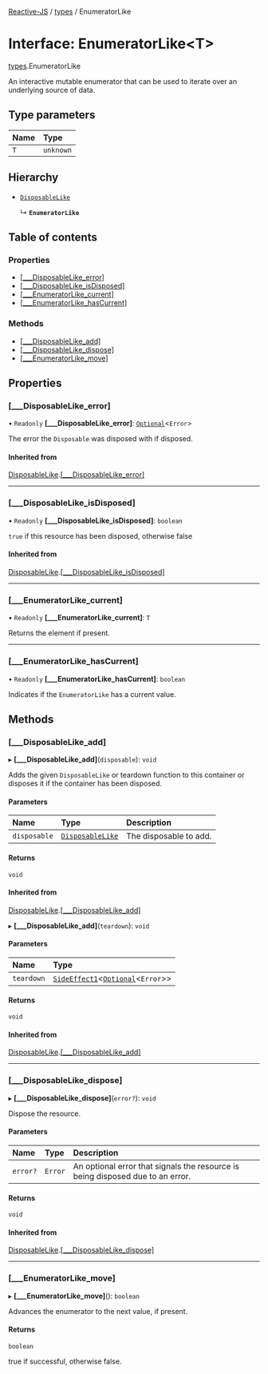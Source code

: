 [Reactive-JS](../README.md) / [types](../modules/types.md) / EnumeratorLike

# Interface: EnumeratorLike<T\>

[types](../modules/types.md).EnumeratorLike

An interactive mutable enumerator that can be used to iterate
over an underlying source of data.

## Type parameters

| Name | Type |
| :------ | :------ |
| `T` | `unknown` |

## Hierarchy

- [`DisposableLike`](types.DisposableLike.md)

  ↳ **`EnumeratorLike`**

## Table of contents

### Properties

- [[\_\_\_DisposableLike\_error]](types.EnumeratorLike.md#[___disposablelike_error])
- [[\_\_\_DisposableLike\_isDisposed]](types.EnumeratorLike.md#[___disposablelike_isdisposed])
- [[\_\_\_EnumeratorLike\_current]](types.EnumeratorLike.md#[___enumeratorlike_current])
- [[\_\_\_EnumeratorLike\_hasCurrent]](types.EnumeratorLike.md#[___enumeratorlike_hascurrent])

### Methods

- [[\_\_\_DisposableLike\_add]](types.EnumeratorLike.md#[___disposablelike_add])
- [[\_\_\_DisposableLike\_dispose]](types.EnumeratorLike.md#[___disposablelike_dispose])
- [[\_\_\_EnumeratorLike\_move]](types.EnumeratorLike.md#[___enumeratorlike_move])

## Properties

### [\_\_\_DisposableLike\_error]

• `Readonly` **[\_\_\_DisposableLike\_error]**: [`Optional`](../modules/functions.md#optional)<`Error`\>

The error the `Disposable` was disposed with if disposed.

#### Inherited from

[DisposableLike](types.DisposableLike.md).[[___DisposableLike_error]](types.DisposableLike.md#[___disposablelike_error])

___

### [\_\_\_DisposableLike\_isDisposed]

• `Readonly` **[\_\_\_DisposableLike\_isDisposed]**: `boolean`

`true` if this resource has been disposed, otherwise false

#### Inherited from

[DisposableLike](types.DisposableLike.md).[[___DisposableLike_isDisposed]](types.DisposableLike.md#[___disposablelike_isdisposed])

___

### [\_\_\_EnumeratorLike\_current]

• `Readonly` **[\_\_\_EnumeratorLike\_current]**: `T`

Returns the element if present.

___

### [\_\_\_EnumeratorLike\_hasCurrent]

• `Readonly` **[\_\_\_EnumeratorLike\_hasCurrent]**: `boolean`

Indicates if the `EnumeratorLike` has a current value.

## Methods

### [\_\_\_DisposableLike\_add]

▸ **[___DisposableLike_add]**(`disposable`): `void`

Adds the given `DisposableLike` or teardown function to this container or disposes it if the container has been disposed.

#### Parameters

| Name | Type | Description |
| :------ | :------ | :------ |
| `disposable` | [`DisposableLike`](types.DisposableLike.md) | The disposable to add. |

#### Returns

`void`

#### Inherited from

[DisposableLike](types.DisposableLike.md).[[___DisposableLike_add]](types.DisposableLike.md#[___disposablelike_add])

▸ **[___DisposableLike_add]**(`teardown`): `void`

#### Parameters

| Name | Type |
| :------ | :------ |
| `teardown` | [`SideEffect1`](../modules/functions.md#sideeffect1)<[`Optional`](../modules/functions.md#optional)<`Error`\>\> |

#### Returns

`void`

#### Inherited from

[DisposableLike](types.DisposableLike.md).[[___DisposableLike_add]](types.DisposableLike.md#[___disposablelike_add])

___

### [\_\_\_DisposableLike\_dispose]

▸ **[___DisposableLike_dispose]**(`error?`): `void`

Dispose the resource.

#### Parameters

| Name | Type | Description |
| :------ | :------ | :------ |
| `error?` | `Error` | An optional error that signals the resource is being disposed due to an error. |

#### Returns

`void`

#### Inherited from

[DisposableLike](types.DisposableLike.md).[[___DisposableLike_dispose]](types.DisposableLike.md#[___disposablelike_dispose])

___

### [\_\_\_EnumeratorLike\_move]

▸ **[___EnumeratorLike_move]**(): `boolean`

Advances the enumerator to the next value, if present.

#### Returns

`boolean`

true if successful, otherwise false.
